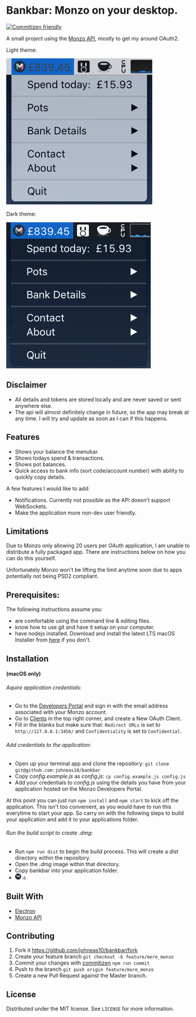 # Bankbar: Monzo on your desktop.
[![Commitizen friendly](https://img.shields.io/badge/commitizen-friendly-brightgreen.svg)](http://commitizen.github.io/cz-cli/)


A small project using the [Monzo API](https://docs.monzo.com/), mostly to get my around OAuth2.

Light theme:

![](./app/images/icon-readme-light.png)


Dark theme:

![](./app/images/icon-readme-dark.png)

## Disclaimer
- All details and tokens are stored locally and are never saved or sent anywhere else.
- The api will almost definitely change in future, so the app may break at any time. I will try and update as soon as I can if this happens.

## Features
- Shows your balance the menubar.
- Shows todays spend & transactions.
- Shows pot balances.
- Quick access to bank info (sort code/account number) with ability to quickly copy details.

A few features I would like to add:
- Notifications. Currently not possible as the API doesn't support WebSockets.
- Make the application more non-dev user friendly.

## Limitations
Due to Monzo only allowing 20 users per OAuth application, I am unable to distribute a fully packaged app. There are instructions below on how you can do this yourself.

Unfortunately Monzo won't be lifting the limit anytime soon due to apps potentially not being PSD2 compliant.

## Prerequisites:
  The following instructions assume you:
  - are comfortable using the command line & editing files.
  - know how to use git and have it setup on your computer.
  - have nodejs installed. Download and install the latest LTS macOS Installer from [here](https://nodejs.org/en/download/) if you don't.

## Installation
#### (macOS only)
###### Aquire application credentials:
- Go to the [Developers Portal](https://developers.monzo.com/) and sign in with the email address associated with your Monzo account.
- Go to [Clients](https://developers.monzo.com/apps/home) in the top right corner, and create a New OAuth Client.
- Fill in the blanks but make sure that: `Redirect URLs` is set to `http://127.0.0.1:3456/` and `Confidentiality` is set to `Confidential`.

###### Add credentials to the application:
- Open up your terminal app and clone the repository: `git clone git@github.com:johneas10/bankbar`
- Copy _config.example.js_ as _config.js_: `cp config.example.js config.js`
- Add your credentials to _config.js_ using the details you have from your application hosted on the Monzo Developers Portal.

At this point you can just run `npm install` and `npm start` to kick off the application. This isn't too convenient, as you would have to run this everytime to start your app. So carry on with the following steps to build your application and add it to your applications folder.

###### Run the build script to create .dmg:
- Run `npm run dist` to begin the build process. This will create a _dist_ directory within the repository.
- Open the _.dmg_ image within that directory.
- Copy bankbar into your application folder.
- ![](./app/images/icon.png) 🔝

## Built With
- [Electron](https://electronjs.org/)
- [Monzo API](https://docs.monzo.com/)

## Contributing
1. Fork it <https://github.com/johneas10/bankbar/fork>
2. Create your feature branch `git checkout -b feature/more_monzo`
3. Commit your changes with [commitizen](https://www.npmjs.com/package/commitizen) `npm run commit`
4. Push to the branch `git push origin feature/more_monzo`
5. Create a new Pull Request against the Master branch.

## License
Distributed under the MIT license. See `LICENSE` for more information.